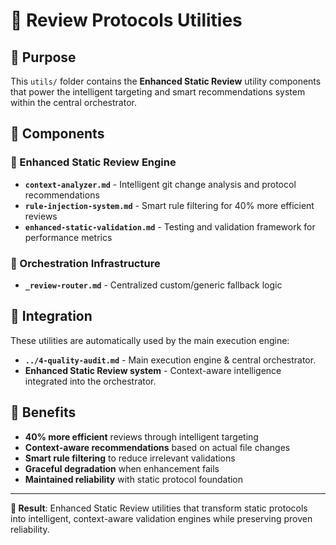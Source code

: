 # 🔧 Review Protocols Utilities

## 🎯 Purpose

This `utils/` folder contains the **Enhanced Static Review** utility components that power the intelligent targeting and smart recommendations system within the central orchestrator.

## 📁 Components

### **🧠 Enhanced Static Review Engine**
- **`context-analyzer.md`** - Intelligent git change analysis and protocol recommendations
- **`rule-injection-system.md`** - Smart rule filtering for 40% more efficient reviews
- **`enhanced-static-validation.md`** - Testing and validation framework for performance metrics

### **🔄 Orchestration Infrastructure**
- **`_review-router.md`** - Centralized custom/generic fallback logic

## 🚀 Integration

These utilities are automatically used by the main execution engine:
- **`../4-quality-audit.md`** - Main execution engine & central orchestrator.
- **Enhanced Static Review system** - Context-aware intelligence integrated into the orchestrator.

## 🎯 Benefits

- **40% more efficient** reviews through intelligent targeting
- **Context-aware recommendations** based on actual file changes
- **Smart rule filtering** to reduce irrelevant validations
- **Graceful degradation** when enhancement fails
- **Maintained reliability** with static protocol foundation

---

**🎉 Result**: Enhanced Static Review utilities that transform static protocols into intelligent, context-aware validation engines while preserving proven reliability.
